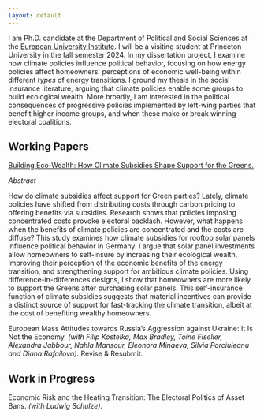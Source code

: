 ```yaml
---
layout: default
---
```


I am Ph.D. candidate at the Department of Political and Social Sciences at the [European University Institute](https://www.eui.eu/en/academic-units/political-and-social-sciences). I will be a visiting student at Princeton University in the fall semester 2024. In my dissertation project, I examine how climate policies influence political behavior, focusing on how energy policies affect homeowners' perceptions of economic well-being within different *types* of energy transitions. I ground my thesis in the social insurance literature, arguing that climate policies enable some groups to build ecological wealth. More broadly, I am interested in the political consequences of progressive policies implemented by left-wing parties that benefit higher income groups, and when these make or break winning electoral coalitions.

## Working Papers

[Building Eco-Wealth: How Climate Subsidies Shape Support for the Greens.](https://osf.io/preprints/osf/ysvuq)

*Abstract*

How do climate subsidies affect support for Green parties? Lately, climate policies have shifted from distributing costs through carbon pricing to offering benefits via subsidies. Research shows that policies imposing concentrated costs provoke electoral backlash. However, what happens when the benefits of climate policies are concentrated and the costs are diffuse? This study examines how climate subsidies for rooftop solar panels influence political behavior in Germany. I argue that solar panel investments allow homeowners to self-insure by increasing their ecological wealth, improving their perception of the economic benefits of the energy transition, and strengthening support for ambitious climate policies. Using difference-in-differences designs, I show that homeowners are more likely to support the Greens after purchasing solar panels. This self-insurance function of climate subsidies suggests that material incentives can provide a distinct source of support for fast-tracking the climate transition, albeit at the cost of benefiting wealthy homeowners.

European Mass Attitudes towards Russia’s Aggression against Ukraine: It Is Not the Economy. *(with Filip Kostelka, Max Bradley, Toine Fiselier, Alexandra Jabbour, Nahla Mansour, Eleonora Minaeva, Silvia Porciuleanu and  Diana Rafailova)*. Revise & Resubmit.

## Work in Progress

Economic Risk and the Heating Transition: The Electoral Politics of Asset Bans. *(with Ludwig Schulze)*.
